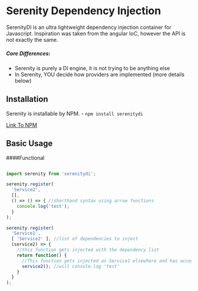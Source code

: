 Serenity Dependency Injection
=====

SerenityDI is an ultra lightweight dependency injection container for Javascript. Inspiration was taken from the angular IoC, however the API is not exactly the same. 

##### Core Differences:
* Serenity is purely a DI engine, it is not trying to be anything else
* In Serenity, YOU decide how providers are implemented (more details below)

Installation 
-----

Serenity is installable by NPM. - ```npm install serenitydi```

[Link To NPM](https://www.npmjs.com/package/serenitydi)

Basic Usage 
-----

####Functional
```javascript

import serenity from 'serenitydi';

serenity.register(
  'Service2',
  [],
  () => () => { //shorthand syntax using arrow functions
    console.log('test');
  }
);

serenity.register(
  'Service1',
  [ 'Service2' ], //list of dependencies to inject
  (service2) => {
    //this function gets injected with the dependency list
    return function() {
      //This function gets injected as Service1 elsewhere and has access to Service2 on closure scope
      service2(); //will console.log 'test'
    }
  }
);

```
